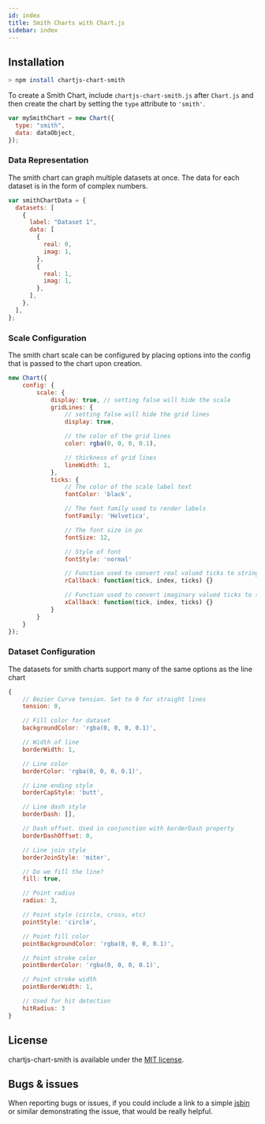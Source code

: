 ```yaml
---
id: index
title: Smith Charts with Chart.js
sidebar: index
---
```


## Installation

```bash
> npm install chartjs-chart-smith
```

To create a Smith Chart, include `chartjs-chart-smith.js` after `Chart.js` and then create the chart by setting the `type` attribute to `'smith'`.

```javascript
var mySmithChart = new Chart({
  type: "smith",
  data: dataObject,
});
```

### Data Representation

The smith chart can graph multiple datasets at once. The data for each dataset is in the form of complex numbers.

```javascript
var smithChartData = {
  datasets: [
    {
      label: "Dataset 1",
      data: [
        {
          real: 0,
          imag: 1,
        },
        {
          real: 1,
          imag: 1,
        },
      ],
    },
  ],
};
```

### Scale Configuration

The smith chart scale can be configured by placing options into the config that is passed to the chart upon creation.

```javascript
new Chart({
	config: {
		scale: {
			display: true, // setting false will hide the scale
			gridLines: {
				// setting false will hide the grid lines
				display: true,

				// the color of the grid lines
				color: rgba(0, 0, 0, 0.1),

				// thickness of grid lines
				lineWidth: 1,
			},
			ticks: {
				// The color of the scale label text
				fontColor: 'black',

				// The font family used to render labels
				fontFamily: 'Helvetica',

				// The font size in px
				fontSize: 12,

				// Style of font
				fontStyle: 'normal'

				// Function used to convert real valued ticks to strings
				rCallback: function(tick, index, ticks) {}

				// Function used to convert imaginary valued ticks to strings
				xCallback: function(tick, index, ticks) {}
			}
		}
	}
});
```

### Dataset Configuration

The datasets for smith charts support many of the same options as the line chart

```javascript
{
	// Bezier Curve tension. Set to 0 for straight lines
	tension: 0,

	// Fill color for dataset
	backgroundColor: 'rgba(0, 0, 0, 0.1)',

	// Width of line
	borderWidth: 1,

	// Line color
	borderColor: 'rgba(0, 0, 0, 0.1)',

	// Line ending style
	borderCapStyle: 'butt',

	// Line dash style
	borderDash: [],

	// Dash offset. Used in conjunction with borderDash property
	borderDashOffset: 0,

	// Line join style
	borderJoinStyle: 'miter',

	// Do we fill the line?
	fill: true,

	// Point radius
	radius: 3,

	// Point style (circle, cross, etc)
	pointStyle: 'circle',

	// Point fill color
	pointBackgroundColor: 'rgba(0, 0, 0, 0.1)',

	// Point stroke color
	pointBorderColor: 'rgba(0, 0, 0, 0.1)',

	// Point stroke width
	pointBorderWidth: 1,

	// Used for hit detection
	hitRadius: 3
}
```

## License

chartjs-chart-smith is available under the [MIT license](http://opensource.org/licenses/MIT).

## Bugs & issues

When reporting bugs or issues, if you could include a link to a simple [jsbin](http://jsbin.com) or similar demonstrating the issue, that would be really helpful.
